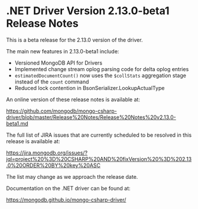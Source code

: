 # .NET Driver Version 2.13.0-beta1 Release Notes

This is a beta release for the 2.13.0 version of the driver.

The main new features in 2.13.0-beta1 include:

* Versioned MongoDB API for Drivers
* Implemented change stream oplog parsing code for delta oplog entries
* `estimatedDocumentCount()` now uses the `$collStats` aggregation stage instead of the `count` command
* Reduced lock contention in BsonSerializer.LookupActualType

An online version of these release notes is available at:

https://github.com/mongodb/mongo-csharp-driver/blob/master/Release%20Notes/Release%20Notes%20v2.13.0-beta1.md

The full list of JIRA issues that are currently scheduled to be resolved in this release is available at:

https://jira.mongodb.org/issues/?jql=project%20%3D%20CSHARP%20AND%20fixVersion%20%3D%202.13.0%20ORDER%20BY%20key%20ASC

The list may change as we approach the release date.

Documentation on the .NET driver can be found at:

https://mongodb.github.io/mongo-csharp-driver/

